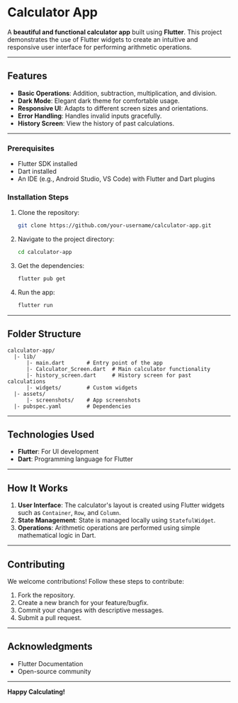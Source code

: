 # Calculator App

A **beautiful and functional calculator app** built using **Flutter**. This project demonstrates the use of Flutter widgets to create an intuitive and responsive user interface for performing arithmetic operations.

---

## **Features**

- **Basic Operations**: Addition, subtraction, multiplication, and division.
- **Dark Mode**: Elegant dark theme for comfortable usage.
- **Responsive UI**: Adapts to different screen sizes and orientations.
- **Error Handling**: Handles invalid inputs gracefully.
- **History Screen**: View the history of past calculations.

---

### Prerequisites

- Flutter SDK installed
- Dart installed
- An IDE (e.g., Android Studio, VS Code) with Flutter and Dart plugins

### Installation Steps

1. Clone the repository:
   ```bash
   git clone https://github.com/your-username/calculator-app.git
   ```
2. Navigate to the project directory:
   ```bash
   cd calculator-app
   ```
3. Get the dependencies:
   ```bash
   flutter pub get
   ```
4. Run the app:
   ```bash
   flutter run
   ```

---

## **Folder Structure**

```plaintext
calculator-app/
  |- lib/
      |- main.dart       # Entry point of the app
      |- Calculator_Screen.dart  # Main calculator functionality
      |- history_screen.dart     # History screen for past calculations
      |- widgets/        # Custom widgets
  |- assets/
      |- screenshots/    # App screenshots
  |- pubspec.yaml        # Dependencies
```

---

## **Technologies Used**

- **Flutter**: For UI development
- **Dart**: Programming language for Flutter

---

## **How It Works**

1. **User Interface**: The calculator's layout is created using Flutter widgets such as `Container`, `Row`, and `Column`.
2. **State Management**: State is managed locally using `StatefulWidget`.
3. **Operations**: Arithmetic operations are performed using simple mathematical logic in Dart.

---

## **Contributing**

We welcome contributions! Follow these steps to contribute:

1. Fork the repository.
2. Create a new branch for your feature/bugfix.
3. Commit your changes with descriptive messages.
4. Submit a pull request.

---


## **Acknowledgments**

- Flutter Documentation
- Open-source community

---

**Happy Calculating!**

